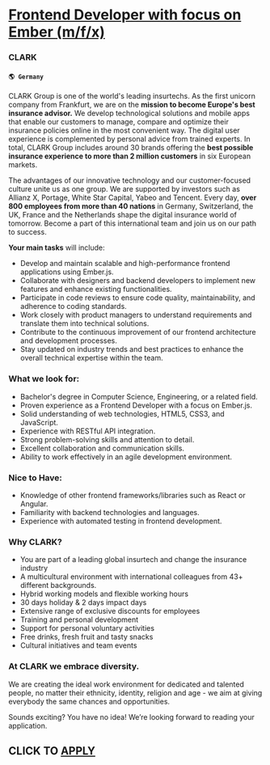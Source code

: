 # [Frontend Developer with focus on Ember (m/f/x)](https://www.remotewlb.com/apply/frontend-developer-with-focus-on-ember-m-f-x-59100)  
### CLARK  
#### `🌎 Germany`  

CLARK Group is one of the world's leading insurtechs. As the first unicorn company from Frankfurt, we are on the **mission to become Europe's best insurance advisor.** We develop technological solutions and mobile apps that enable our customers to manage, compare and optimize their insurance policies online in the most convenient way. The digital user experience is complemented by personal advice from trained experts. In total, CLARK Group includes around 30 brands offering the **best possible insurance experience to more than 2 million customers** in six European markets.

The advantages of our innovative technology and our customer-focused culture unite us as one group. We are supported by investors such as Allianz X, Portage, White Star Capital, Yabeo and Tencent. Every day, **over 800 employees from more than 40 nations** in Germany, Switzerland, the UK, France and the Netherlands shape the digital insurance world of tomorrow. Become a part of this international team and join us on our path to success.

 **Your main tasks** will include:

  * Develop and maintain scalable and high-performance frontend applications using Ember.js.
  * Collaborate with designers and backend developers to implement new features and enhance existing functionalities.
  * Participate in code reviews to ensure code quality, maintainability, and adherence to coding standards.
  * Work closely with product managers to understand requirements and translate them into technical solutions.
  * Contribute to the continuous improvement of our frontend architecture and development processes.
  * Stay updated on industry trends and best practices to enhance the overall technical expertise within the team.

### What we look for:

  * Bachelor's degree in Computer Science, Engineering, or a related field.
  * Proven experience as a Frontend Developer with a focus on Ember.js.
  * Solid understanding of web technologies, HTML5, CSS3, and JavaScript.
  * Experience with RESTful API integration.
  * Strong problem-solving skills and attention to detail.
  * Excellent collaboration and communication skills.
  * Ability to work effectively in an agile development environment.

### Nice to Have:

  * Knowledge of other frontend frameworks/libraries such as React or Angular.
  * Familiarity with backend technologies and languages.
  * Experience with automated testing in frontend development.

### Why CLARK?

  * You are part of a leading global insurtech and change the insurance industry
  * A multicultural environment with international colleagues from 43+ different backgrounds.
  * Hybrid working models and flexible working hours
  * 30 days holiday & 2 days impact days
  * Extensive range of exclusive discounts for employees
  * Training and personal development
  * Support for personal voluntary activities
  * Free drinks, fresh fruit and tasty snacks
  * Cultural initiatives and team events

### At CLARK we embrace diversity.

We are creating the ideal work environment for dedicated and talented people, no matter their ethnicity, identity, religion and age - we aim at giving everybody the same chances and opportunities.

Sounds exciting? You have no idea! We’re looking forward to reading your application.

  
## CLICK TO [APPLY](https://www.remotewlb.com/apply/frontend-developer-with-focus-on-ember-m-f-x-59100)

